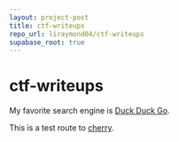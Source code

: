 ```yaml
---
layout: project-post
title: ctf-writeups
repo_url: liraymond04/ctf-writeups
supabase_root: true
---
```


# ctf-writeups

My favorite search engine is [Duck Duck Go](https://duckduckgo.com "The best search engine for privacy").

This is a test route to [cherry](jellyCTF/crypto/cherry/index.md).
